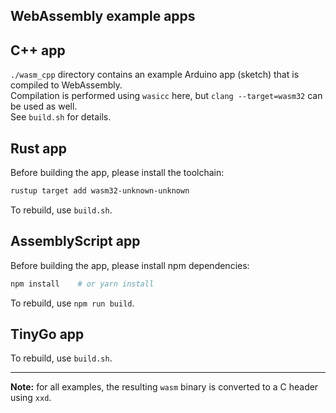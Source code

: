 ## WebAssembly example apps

## C++ app

`./wasm_cpp` directory contains an example Arduino app (sketch) that is compiled to WebAssembly.  
Compilation is performed using `wasicc` here, but `clang --target=wasm32` can be used as well.  
See `build.sh` for details.

## Rust app

Before building the app, please install the toolchain:
```sh
rustup target add wasm32-unknown-unknown
```
To rebuild, use `build.sh`.

## AssemblyScript app

Before building the app, please install npm dependencies:
```sh
npm install    # or yarn install
```
To rebuild, use `npm run build`.

## TinyGo app

To rebuild, use `build.sh`.

___

**Note:** for all examples, the resulting `wasm` binary is converted to a C header using `xxd`.
